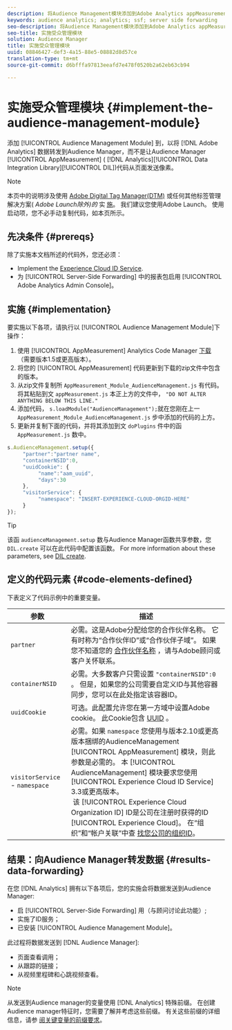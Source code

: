 ```yaml
---
description: 将Audience Management模块添加到Adobe Analytics appMeasurement，以将Analytics数据转发到Audience Manager，而不是让Audience Manager数据集成库(DIL)代码从页面发送像素。
keywords: audience analytics; analytics; ssf; server side forwarding
seo-description: 将Audience Management模块添加到Adobe Analytics appMeasurement，以将Analytics数据转发到Audience Manager，而不是让Audience Manager数据集成库(DIL)代码从页面发送像素。
seo-title: 实施受众管理模块
solution: Audience Manager
title: 实施受众管理模块
uuid: 08846427-def3-4a15-88e5-08882d8d57ce
translation-type: tm+mt
source-git-commit: d6bfffa97813eeafd7e478f0520b2a62eb63cb94

---
```



# 实施受众管理模块 {#implement-the-audience-management-module}

添加 [!UICONTROL Audience Management Module] 到，以将 [!DNL Adobe Analytics] 数据转发到Audience Manager，而不是让Audience Manager [!UICONTROL AppMeasurement] ( [!DNL Analytics][!UICONTROL Data Integration Library][!UICONTROL DIL])代码从页面发送像素。

>[!NOTE]
>
>本页中的说明涉及使用 [Adobe Digital Tag Manager(DTM)](https://docs.adobe.com/content/help/en/dtm/using/dtm-home.html) 或任何其他标签管理解决方案( *Adobe Launch除外)的* 实 [施](https://docs.adobe.com/content/help/en/launch/using/overview.html)。 我们建议您使用Adobe Launch。 使用启动项，您不必手动复制代码，如本页所示。

## 先决条件 {#prereqs}

除了实施本文档所述的代码外，您还必须：

* Implement the [Experience Cloud ID Service](https://marketing.adobe.com/resources/help/en_US/mcvid/).
* 为 [!UICONTROL Server-Side Forwarding] 中的报表包启用 [!UICONTROL Adobe Analytics Admin Console]。

## 实施 {#implementation}

要实施以下各项，请执行以 [!UICONTROL Audience Management Module]下操作：

1. 使用 [!UICONTROL AppMeasurement] Analytics Code Manager [下载](https://marketing.adobe.com/resources/help/en_US/reference/code_manager_admin.html) （需要版本1.5或更高版本）。
1. 将您的 [!UICONTROL AppMeasurement] 代码更新到下载的zip文件中包含的版本。
1. 从zip文件复制所 `AppMeasurement_Module_AudienceManagement.js` 有代码。 将其粘贴到文 `appMeasurement.js` 本正上方的文件中， `"DO NOT ALTER ANYTHING BELOW THIS LINE."`
1. 添加代码， `s.loadModule("AudienceManagement");`就在您刚在上一 `AppMeasurement_Module_AudienceManagement.js` 步中添加的代码的上方。
1. 更新并复制下面的代码，并将其添加到文 `doPlugins` 件中的函 `AppMeasurement.js` 数中。

```js
s.AudienceManagement.setup({ 
     "partner":"partner name", 
     "containerNSID":0, 
     "uuidCookie": { 
          "name":"aam_uuid", 
          "days":30
     },
     "visitorService": {
          "namespace": "INSERT-EXPERIENCE-CLOUD-ORGID-HERE" 
     } 
});
```

>[!TIP]
>
>该函 `audienceManagement.setup` 数与Audience Manager函数共享参数，您 `DIL.create` 可以在此代码中配置该函数。 For more information about these parameters, see [DIL create](../../dil/dil-class-overview/dil-create.md#dil-create).

## 定义的代码元素 {#code-elements-defined}

下表定义了代码示例中的重要变量。

| 参数 | 描述 |
|--- |--- |
| `partner` | 必需。这是Adobe分配给您的合作伙伴名称。 它有时称为“合作伙伴ID”或“合作伙伴子域”。  如果您不知道您的 [合作伙伴名称](https://helpx.adobe.com/marketing-cloud/contact-support.html) ，请与Adobe顾问或客户关怀联系。 |
| `containerNSID` | 必需。大多数客户只需设置 `"containerNSID":0` 。 但是，如果您的公司需要自定义ID与其他容器同步，您可以在此处指定该容器ID。 |
| `uuidCookie` | 可选。此配置允许您在第一方域中设置Adobe cookie。 此Cookie包含 [UUID](../../reference/ids-in-aam.md) 。 |
| `visitorService` - `namespace` | 必需。如果 `namespace` 您使用与版本2.10或更高版本捆绑的AudienceManagement [!UICONTROL AppMeasurement] 模块，则此参数是必需的。 本 [!UICONTROL AudienceManagement] 模块要求您使用 [!UICONTROL Experience Cloud ID Service] 3.3或更高版本。 <br> 该 [!UICONTROL Experience Cloud Organization ID] ID是公司在注册时获得的ID [!UICONTROL Experience Cloud]。 在“组织”和“帐户关联”中查 [找您公司的组织ID](https://marketing.adobe.com/resources/help/en_US/mcloud/organizations.html)。 |

## 结果：向Audience Manager转发数据 {#results-data-forwarding}

在您 [!DNL Analytics] 拥有以下各项后，您的实施会将数据发送到Audience Manager:

* 启 [!UICONTROL Server-Side Forwarding] 用（与顾问讨论此功能）;
* 实施了ID服务；
* 已安装 [!UICONTROL Audience Management Module]。

此过程将数据发送到 [!DNL Audience Manager]:

* 页面查看调用；
* 从跟踪的链接；
* 从视频里程碑和心跳视频查看。

>[!NOTE]
>
>从发送到Audience manager的变量使用 [!DNL Analytics] 特殊前缀。 在创建Audience manager特征时，您需要了解并考虑这些前缀。 有关这些前缀的详细信息，请参 [阅关键变量的前缀要求](../../features/traits/trait-variable-prefixes.md)。